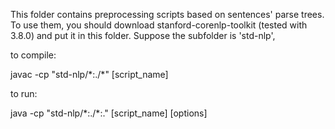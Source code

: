 This folder contains preprocessing scripts based on sentences' parse trees.
To use them, you should download stanford-corenlp-toolkit (tested with 3.8.0) and put it in this folder.
Suppose the subfolder is 'std-nlp',

to compile:

javac -cp "std-nlp/\*:./\*"  [script\_name]

to run:

java -cp "std-nlp/\*:./\*:." [script\_name] [options]

